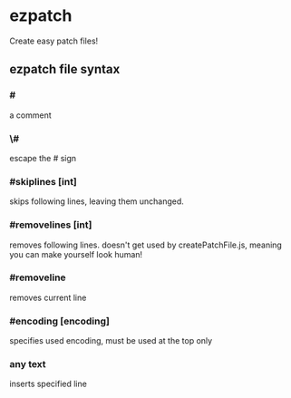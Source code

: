 # ezpatch
Create easy patch files!

## ezpatch file syntax

### \# 
a comment

### \\#
escape the # sign

### \#skiplines [int]
skips following lines, leaving them unchanged.

### \#removelines [int]
removes following lines. doesn't get used by createPatchFile.js, meaning you can make yourself look human!

### \#removeline
removes current line

### \#encoding [encoding]
specifies used encoding, must be used at the top only

### any text
inserts specified line